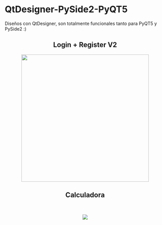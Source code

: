# QtDesigner-PySide2-PyQT5
Diseños con QtDesigner, son totalmente funcionales tanto para PyQT5 y PySide2 :)
<!DOCTYPE html>
  <head>
    <link rel="stylesheet" href="https://stackpath.bootstrapcdn.com/bootstrap/4.4.1/css/bootstrap.min.css" integrity="sha384-Vkoo8x4CGsO3+Hhxv8T/Q5PaXnHiSgDznyvEWLRDTty2Ej8fUgrwm3Xjt1Q9Ifjh" crossorigin="anonymous">
  </head>
  <p align="center">
    <h2 style="text-align: center"> Login + Register V2</h2>
    <p style="text-align: center"><img src="https://i.ibb.co/3yzY700/loginregister.png" width=400></p>
  </p>

  <p align="center">
    <h2 style="text-align: center">Calculadora</h2>
    <br />
    <p style="text-align: center"><img src="https://i.ibb.co/JFLB2zX/calculadora.png">
  </p>
<html>
